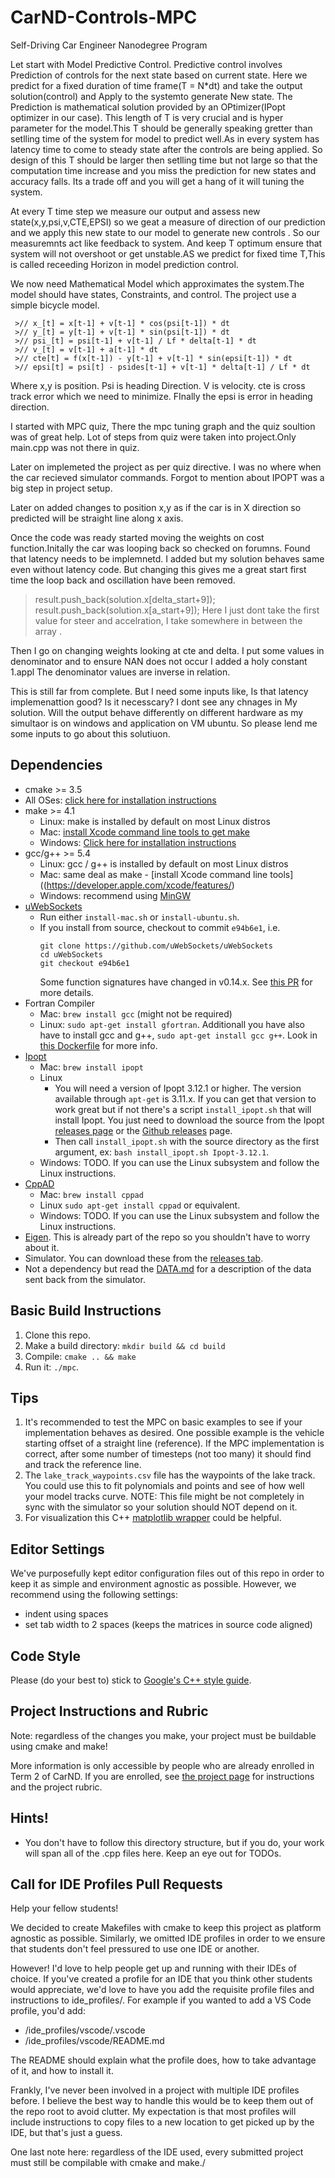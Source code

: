# CarND-Controls-MPC
Self-Driving Car Engineer Nanodegree Program

Let start with Model Predictive Control.
Predictive control involves Prediction of controls for the next state based on current state.
Here we predict for a fixed duration of time frame(T = N*dt) and take the output solution(control) and Apply to the systemto generate New state.
The Prediction is mathematical solution provided by an OPtimizer(IPopt optimizer in our case).
This length of T is very crucial and is hyper parameter for the model.This T should be generally speaking gretter than setlling time of the system for model to predict well.As in every system has latency time to come to steady state after the controls  are being applied. So design of this T should be larger then setlling time but not large so that the computation time increase and you miss the prediction for new states and accuracy falls. Its a trade off and you will get a hang of it will tuning the system.

At every T time step we measure our output and assess new state(x,y,psi,v,CTE,EPSI) so we geat a measure of direction of our prediction and we apply this new state to our model to generate new controls . So our measuremnts act like feedback to system.
And keep T optimum ensure that system will not overshoot or get unstable.AS we predict for fixed time T,This is called receeding Horizon in model prediction control.

We now need  Mathematical  Model which approximates the system.The model should have states, Constraints,  and control.
The project use a simple bicycle model.


     >// x_[t] = x[t-1] + v[t-1] * cos(psi[t-1]) * dt
     >// y_[t] = y[t-1] + v[t-1] * sin(psi[t-1]) * dt
     >// psi_[t] = psi[t-1] + v[t-1] / Lf * delta[t-1] * dt
     >// v_[t] = v[t-1] + a[t-1] * dt
     >// cte[t] = f(x[t-1]) - y[t-1] + v[t-1] * sin(epsi[t-1]) * dt
     >// epsi[t] = psi[t] - psides[t-1] + v[t-1] * delta[t-1] / Lf * dt
     
Where x,y is position. Psi is heading Direction. V is velocity. cte is cross track error which we need to minimize. FInally the epsi is error in heading direction.


I started with MPC quiz, There the mpc tuning graph and the quiz soultion was of great help.
Lot of steps from quiz were taken into project.Only main.cpp was not there in quiz.

Later on implemeted the project as per quiz directive.
I was no where when the car recieved simulator commands.
Forgot to mention about IPOPT was a big step in project setup.

Later on added changes to position x,y as if the car is in X direction so predicted will be straight line along x axis.

Once the code was ready started moving the weights on cost function.Initally the car was looping back so checked on forumns.
Found that latency needs to be implemnetd.
I added but my solution behaves same even without latency code.
But changing this gives me a great start first time the loop back and oscillation have been removed.

>result.push_back(solution.x[delta_start+9]);
>result.push_back(solution.x[a_start+9]);
Here I just dont take the first value for steer and accelration, I take somewhere in between the array .

Then I go on changing weights looking at cte and delta.
I put some values in denominator and to ensure NAN does not occur I added a holy constant 1.appl
The denominator values are inverse in relation.

This is still far from complete.
But I need some inputs like,
Is that latency implemenattion good?
Is it necesscary? I dont see any chnages in My solution.
Will the output behave differently on different hardware as my simultaor is on windows and 
application on VM ubuntu.
So please lend me some inputs to go about this solutiuon.
## Dependencies

* cmake >= 3.5
 * All OSes: [click here for installation instructions](https://cmake.org/install/)
* make >= 4.1
  * Linux: make is installed by default on most Linux distros
  * Mac: [install Xcode command line tools to get make](https://developer.apple.com/xcode/features/)
  * Windows: [Click here for installation instructions](http://gnuwin32.sourceforge.net/packages/make.htm)
* gcc/g++ >= 5.4
  * Linux: gcc / g++ is installed by default on most Linux distros
  * Mac: same deal as make - [install Xcode command line tools]((https://developer.apple.com/xcode/features/)
  * Windows: recommend using [MinGW](http://www.mingw.org/)
* [uWebSockets](https://github.com/uWebSockets/uWebSockets)
  * Run either `install-mac.sh` or `install-ubuntu.sh`.
  * If you install from source, checkout to commit `e94b6e1`, i.e.
    ```
    git clone https://github.com/uWebSockets/uWebSockets 
    cd uWebSockets
    git checkout e94b6e1
    ```
    Some function signatures have changed in v0.14.x. See [this PR](https://github.com/udacity/CarND-MPC-Project/pull/3) for more details.
* Fortran Compiler
  * Mac: `brew install gcc` (might not be required)
  * Linux: `sudo apt-get install gfortran`. Additionall you have also have to install gcc and g++, `sudo apt-get install gcc g++`. Look in [this Dockerfile](https://github.com/udacity/CarND-MPC-Quizzes/blob/master/Dockerfile) for more info.
* [Ipopt](https://projects.coin-or.org/Ipopt)
  * Mac: `brew install ipopt`
  * Linux
    * You will need a version of Ipopt 3.12.1 or higher. The version available through `apt-get` is 3.11.x. If you can get that version to work great but if not there's a script `install_ipopt.sh` that will install Ipopt. You just need to download the source from the Ipopt [releases page](https://www.coin-or.org/download/source/Ipopt/) or the [Github releases](https://github.com/coin-or/Ipopt/releases) page.
    * Then call `install_ipopt.sh` with the source directory as the first argument, ex: `bash install_ipopt.sh Ipopt-3.12.1`. 
  * Windows: TODO. If you can use the Linux subsystem and follow the Linux instructions.
* [CppAD](https://www.coin-or.org/CppAD/)
  * Mac: `brew install cppad`
  * Linux `sudo apt-get install cppad` or equivalent.
  * Windows: TODO. If you can use the Linux subsystem and follow the Linux instructions.
* [Eigen](http://eigen.tuxfamily.org/index.php?title=Main_Page). This is already part of the repo so you shouldn't have to worry about it.
* Simulator. You can download these from the [releases tab](https://github.com/udacity/self-driving-car-sim/releases).
* Not a dependency but read the [DATA.md](./DATA.md) for a description of the data sent back from the simulator.


## Basic Build Instructions


1. Clone this repo.
2. Make a build directory: `mkdir build && cd build`
3. Compile: `cmake .. && make`
4. Run it: `./mpc`.

## Tips

1. It's recommended to test the MPC on basic examples to see if your implementation behaves as desired. One possible example
is the vehicle starting offset of a straight line (reference). If the MPC implementation is correct, after some number of timesteps
(not too many) it should find and track the reference line.
2. The `lake_track_waypoints.csv` file has the waypoints of the lake track. You could use this to fit polynomials and points and see of how well your model tracks curve. NOTE: This file might be not completely in sync with the simulator so your solution should NOT depend on it.
3. For visualization this C++ [matplotlib wrapper](https://github.com/lava/matplotlib-cpp) could be helpful.

## Editor Settings

We've purposefully kept editor configuration files out of this repo in order to
keep it as simple and environment agnostic as possible. However, we recommend
using the following settings:

* indent using spaces
* set tab width to 2 spaces (keeps the matrices in source code aligned)

## Code Style

Please (do your best to) stick to [Google's C++ style guide](https://google.github.io/styleguide/cppguide.html).

## Project Instructions and Rubric

Note: regardless of the changes you make, your project must be buildable using
cmake and make!

More information is only accessible by people who are already enrolled in Term 2
of CarND. If you are enrolled, see [the project page](https://classroom.udacity.com/nanodegrees/nd013/parts/40f38239-66b6-46ec-ae68-03afd8a601c8/modules/f1820894-8322-4bb3-81aa-b26b3c6dcbaf/lessons/b1ff3be0-c904-438e-aad3-2b5379f0e0c3/concepts/1a2255a0-e23c-44cf-8d41-39b8a3c8264a)
for instructions and the project rubric.

## Hints!

* You don't have to follow this directory structure, but if you do, your work
  will span all of the .cpp files here. Keep an eye out for TODOs.

## Call for IDE Profiles Pull Requests

Help your fellow students!

We decided to create Makefiles with cmake to keep this project as platform
agnostic as possible. Similarly, we omitted IDE profiles in order to we ensure
that students don't feel pressured to use one IDE or another.

However! I'd love to help people get up and running with their IDEs of choice.
If you've created a profile for an IDE that you think other students would
appreciate, we'd love to have you add the requisite profile files and
instructions to ide_profiles/. For example if you wanted to add a VS Code
profile, you'd add:

* /ide_profiles/vscode/.vscode
* /ide_profiles/vscode/README.md

The README should explain what the profile does, how to take advantage of it,
and how to install it.

Frankly, I've never been involved in a project with multiple IDE profiles
before. I believe the best way to handle this would be to keep them out of the
repo root to avoid clutter. My expectation is that most profiles will include
instructions to copy files to a new location to get picked up by the IDE, but
that's just a guess.

One last note here: regardless of the IDE used, every submitted project must
still be compilable with cmake and make./
